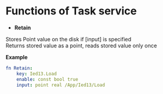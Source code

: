 # Functions of Task service

- **Retain**

Stores Point value on the disk if [input] is specified  
Returns stored value as a point, reads stored value only once

**Example**

```yaml
fn Retain:
    key: Ied13.Load
    enable: const bool true
    input: point real /App/Ied13/Load
```
